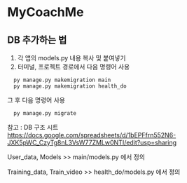 # MyCoachMe
## DB 추가하는 법
1. 각 앱의 models.py 내용 복사 및 붙여넣기
2. 터미널, 프로젝트 경로에서 다음 명령어 사용

```
  py manage.py makemigration main
  py manage.py makemigration health_do
```

그 후 다음 명령어 사용
```
  py manage.py migrate
```
참고 : DB 구조 시트
https://docs.google.com/spreadsheets/d/1bEPFfrn552N6-JXK5pWC_CzyTg8nL3VsW77ZMLw0NTI/edit?usp=sharing

User_data, Models >> main/models.py 에서 정의

Training_data, Train_video >> health_do/models.py 에서 정의
